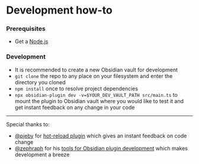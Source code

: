 Development how-to
===

### Prerequisites

- Get a [Node.js](https://nodejs.org/)

### Development

- It is recommended to create a new Obsidian vault for development
- `git clone` the repo to any place on your filesystem and enter the directory you cloned
- `npm install` once to resolve project dependencies
- `npx obsidian-plugin dev -v=$YOUR_DEV_VAULT_PATH src/main.ts` to mount the plugin to Obsidian vault
  where you would like to test it and get instant feedback on any change in your code

---

Special thanks to:
- [@pjeby][pjeby] for [hot-reload plugin][hot-reload] which gives an instant feedback on code change
- [@zephraph][zephraph] for his [tools for Obsidian plugin development][obsidian-tools] which makes development a breeze

[zephraph]: https://github.com/zephraph/
[obsidian-tools]: https://github.com/zephraph/obsidian-tools
[pjeby]: https://github.com/pjeby
[hot-reload]: https://github.com/pjeby/hot-reload
